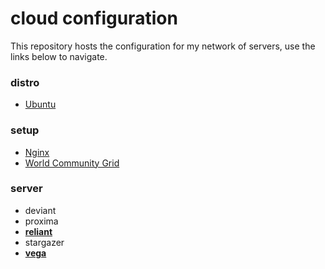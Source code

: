cloud configuration
===================

This repository hosts the configuration for my network of servers, use the links below to navigate.


### distro

- [Ubuntu](https://github.com/jnwarp/cloud/blob/master/distro/ubuntu.md)


### setup

- [Nginx](https://github.com/jnwarp/cloud/blob/master/setup/nginx.md)
- [World Community Grid](https://github.com/jnwarp/cloud/blob/master/setup/boinc.md)

### server

- deviant
- proxima
- [**reliant**](https://github.com/jnwarp/cloud/blob/master/server/reliant.md)
- stargazer
- [**vega**](https://github.com/jnwarp/cloud/blob/master/server/vega.md)
